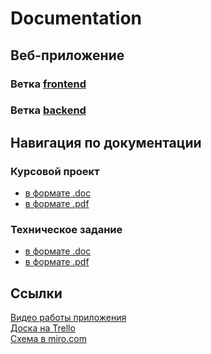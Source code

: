 # Documentation

<h2>Веб-приложение</h2>
  <h3>Ветка <a href="https://github.com/MarketVSU/Frontend">frontend</a></h3>
  <h3>Ветка <a href="https://github.com/MarketVSU/Backend">backend</a></h3>

<h2>Навигация по документации</h2>
  <h3>Курсовой проект</h3>
  <ul>
    <li><a href="https://github.com/MarketVSU/Documentation/blob/master/Курсовой%20проект.docx">в формате .doc</a></li>
    <li><a href="https://github.com/MarketVSU/Documentation/blob/master/Курсовой%20проект.pdf">в формате .pdf</a></li>
  </ul>
  <h3>Техническое задание</h3>
  <ul>
    <li><a href="https://github.com/MarketVSU/Documentation/blob/master/Tekhnicheskoe_zadanie.docx">в формате .doc</a></li>
    <li><a href="https://github.com/MarketVSU/Documentation/blob/master/Tekhnicheskoe_zadanie.pdf">в формате .pdf</a></li>
  </ul>
<h2>Ссылки</h2>
  <a href="https://drive.google.com/drive/folders/1grIZKJconX_-G6X9oxvM-M8z65yoX4Mv?usp=sharing">Видео работы приложения</a><br>
  <a href="https://trello.com/b/OvZapIpQ/clothing-store">Доска на Trello</a><br>
  <a href="https://miro.com/app/board/o9J_kuka3ho=/">Схема в miro.com</a><br>
